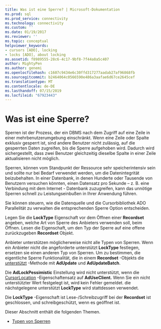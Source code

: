 ```yaml
---
title: Was ist eine Sperre? | Microsoft-Dokumentation
ms.prod: sql
ms.prod_service: connectivity
ms.technology: connectivity
ms.custom: ''
ms.date: 01/19/2017
ms.reviewer: ''
ms.topic: conceptual
helpviewer_keywords:
- cursors [ADO], locking
- locks [ADO], about locking
ms.assetid: f8989555-28c6-4c17-9bf8-7f44a8a5c407
author: MightyPen
ms.author: genemi
ms.openlocfilehash: c1607c9434e6c30ffd317277aadab27af96868fb
ms.sourcegitcommit: b2464064c0566590e486a3aafae6d67ce2645cef
ms.translationtype: MT
ms.contentlocale: de-DE
ms.lasthandoff: 07/15/2019
ms.locfileid: "67923443"
---
```

# <a name="what-is-a-lock"></a>Was ist eine Sperre?
Sperren ist der Prozess, der ein DBMS nach dem Zugriff auf eine Zeile in einer mehrbenutzerumgebung einschränkt. Wenn eine Zeile oder Spalte exklusiv gesperrt ist, sind andere Benutzer nicht zulässig, auf die gesperrten Daten zugreifen, bis die Sperre aufgehoben wird. Dadurch wird sichergestellt, dass zwei Benutzer gleichzeitig dieselbe Spalte in einer Zeile aktualisieren nicht möglich.  
  
 Sperren, können vom Standpunkt der Ressource sehr speicherintensiv sein und sollte nur bei Bedarf verwendet werden, um die Datenintegrität beizubehalten. In einer Datenbank, in denen Hunderte oder Tausende von Benutzern versuchen könnten, einen Datensatz pro Sekunde – z. B. eine Verbindung mit dem Internet - Datenbank zuzugreifen, kann das unnötige Sperren schnell zu Leistungseinbußen in Ihrer Anwendung führen.  
  
 Sie können steuern, wie die Datenquelle und die Cursorbibliothek ADO Parallelität zu verwalten die entsprechenden Sperre Option entscheiden.  
  
 Legen Sie die **LockType** Eigenschaft vor dem Öffnen einer **Recordset** angeben, welche Art von Sperre des Anbieters verwenden soll, beim Öffnen. Lesen die Eigenschaft, um den Typ der Sperre auf eine offene zurückzugeben **Recordset** Objekt.  
  
 Anbieter unterstützen möglicherweise nicht alle Typen von Sperren. Wenn ein Anbieter nicht die angeforderte unterstützt **LockType** festlegen, ersetzen sie einen anderen Typ von Sperren. Um zu bestimmen, die eigentliche Sperre Funktionalität, die in einem **Recordset** -Objekts die [unterstützt](../../../ado/reference/ado-api/supports-method.md) -Methode mit **AdUpdate** und **AdUpdateBatch**.  
  
 Die **AdLockPessimistic** Einstellung wird nicht unterstützt, wenn die [CursorLocation](../../../ado/reference/ado-api/cursorlocation-property-ado.md) -Eigenschaftensatz auf **AdUseClient.** Wenn Sie ein nicht unterstützter Wert festgelegt ist, wird kein Fehler gemeldet. die nächstgelegene unterstützt **LockType** wird stattdessen verwendet.  
  
 Die **LockType** -Eigenschaft ist Lese-/Schreibzugriff bei der **Recordset** ist geschlossen, und schreibgeschützt, wenn es geöffnet ist.  
  
 Dieser Abschnitt enthält die folgenden Themen.  
  
-   [Typen von Sperren](../../../ado/guide/data/types-of-locks.md)
